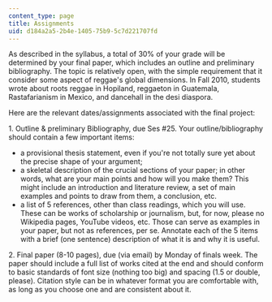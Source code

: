 ```yaml
---
content_type: page
title: Assignments
uid: d184a2a5-2b4e-1405-75b9-5c7d221707fd
---
```


As described in the syllabus, a total of 30% of your grade will be determined by your final paper, which includes an outline and preliminary bibliography. The topic is relatively open, with the simple requirement that it consider some aspect of reggae's global dimensions. In Fall 2010, students wrote about roots reggae in Hopiland, reggaeton in Guatemala, Rastafarianism in Mexico, and dancehall in the desi diaspora.

Here are the relevant dates/assignments associated with the final project:

1\. Outline & preliminary Bibliography, due Ses #25. Your outline/bibliography should contain a few important items:

*   a provisional thesis statement, even if you're not totally sure yet about the precise shape of your argument;
*   a skeletal description of the crucial sections of your paper; in other words, what are your main points and how will you make them? This might include an introduction and literature review, a set of main examples and points to draw from them, a conclusion, etc.
*   a list of 5 references, other than class readings, which you will use. These can be works of scholarship or journalism, but, for now, please no Wikipedia pages, YouTube videos, etc. Those can serve as examples in your paper, but not as references, per se. Annotate each of the 5 items with a brief (one sentence) description of what it is and why it is useful.

2\. Final paper (8-10 pages), due (via email) by Monday of finals week. The paper should include a full list of works cited at the end and should conform to basic standards of font size (nothing too big) and spacing (1.5 or double, please). Citation style can be in whatever format you are comfortable with, as long as you choose one and are consistent about it.